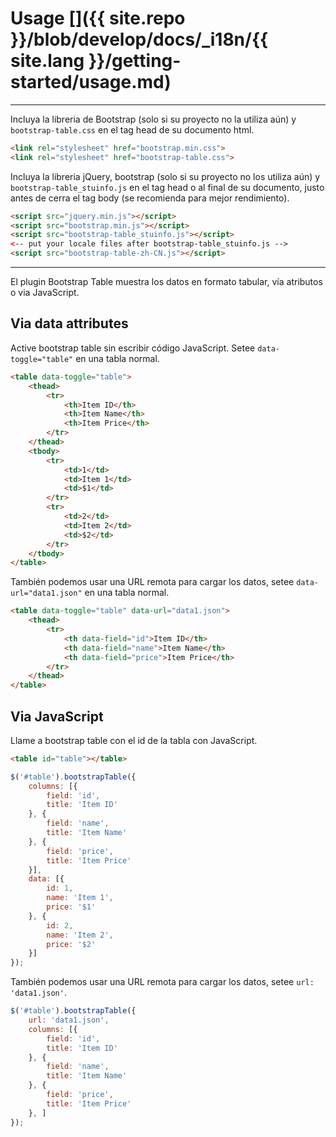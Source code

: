 # Usage []({{ site.repo }}/blob/develop/docs/_i18n/{{ site.lang }}/getting-started/usage.md)

---

Incluya la libreria de Bootstrap (solo si su proyecto no la utiliza aún) y `bootstrap-table.css` en el tag head de su documento html.

```html
<link rel="stylesheet" href="bootstrap.min.css">
<link rel="stylesheet" href="bootstrap-table.css">
```

Incluya la libreria jQuery, bootstrap (solo si su proyecto no los utiliza aún) y `bootstrap-table_stuinfo.js` en el tag head o al final de su documento, justo antes de cerra el tag body (se recomienda para mejor rendimiento).

```html
<script src="jquery.min.js"></script>
<script src="bootstrap.min.js"></script>
<script src="bootstrap-table_stuinfo.js"></script>
<-- put your locale files after bootstrap-table_stuinfo.js -->
<script src="bootstrap-table-zh-CN.js"></script>
```

---

El plugin Bootstrap Table muestra los datos en formato tabular, vía atributos o via JavaScript.

## Via data attributes

Active bootstrap table sin escribir código JavaScript. Setee `data-toggle="table"` en una tabla normal.

```html
<table data-toggle="table">
    <thead>
        <tr>
            <th>Item ID</th>
            <th>Item Name</th>
            <th>Item Price</th>
        </tr>
    </thead>
    <tbody>
        <tr>
            <td>1</td>
            <td>Item 1</td>
            <td>$1</td>
        </tr>
        <tr>
            <td>2</td>
            <td>Item 2</td>
            <td>$2</td>
        </tr>
    </tbody>
</table>
```

También podemos usar una URL remota para cargar los datos, setee `data-url="data1.json"` en una tabla normal.

```html
<table data-toggle="table" data-url="data1.json">
    <thead>
        <tr>
            <th data-field="id">Item ID</th>
            <th data-field="name">Item Name</th>
            <th data-field="price">Item Price</th>
        </tr>
    </thead>
</table>
```

## Via JavaScript

Llame a bootstrap table con el id de la tabla con JavaScript.

```html
<table id="table"></table>
```

```js
$('#table').bootstrapTable({
    columns: [{
        field: 'id',
        title: 'Item ID'
    }, {
        field: 'name',
        title: 'Item Name'
    }, {
        field: 'price',
        title: 'Item Price'
    }],
    data: [{
        id: 1,
        name: 'Item 1',
        price: '$1'
    }, {
        id: 2,
        name: 'Item 2',
        price: '$2'
    }]
});
```

También podemos usar una URL remota para cargar los datos, setee `url: 'data1.json'`.

```js
$('#table').bootstrapTable({
    url: 'data1.json',
    columns: [{
        field: 'id',
        title: 'Item ID'
    }, {
        field: 'name',
        title: 'Item Name'
    }, {
        field: 'price',
        title: 'Item Price'
    }, ]
});
```
